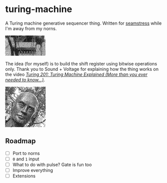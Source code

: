 # turing-machine

A Turing machine generative sequencer thing. Written for [seamstress](https://llllllll.co/t/seamstress-v0-15-1/62356) while I'm away from my norns.

![SN74HC163N](img/sn74hc163n-dithering.gif)

The idea (for myself) is to build the shift register using bitwise operations only. Thank you to Sound + Voltage for explaining how the thing works on the video [*Turing 201: Turing Machine Explained (More than you ever needed to know...)*](https://www.youtube.com/watch?v=va2XAdFtmeU).

![Sir Alan Turing in Manchester 2018](img/alan_dithering.gif)

## Roadmap

  * [ ] Port to norns
  * [ ] `0` and `1` input
  * [ ] What to do with pulse? Gate is fun too
  * [ ] Improve everything
  * [ ] Extensions
